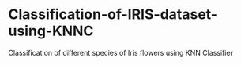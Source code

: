 # Classification-of-IRIS-dataset-using-KNNC
Classification of different species of Iris flowers using KNN Classifier
